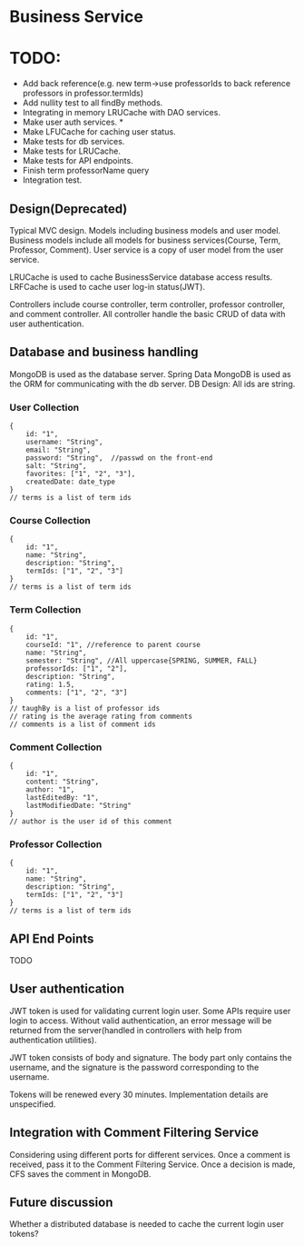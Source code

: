 # Business Service

# TODO:
- Add back reference(e.g. new term->use professorIds to back reference 
professors in professor.termIds)
- Add nullity test to all findBy methods.
- Integrating in memory LRUCache with DAO services.
- Make user auth services. *
- Make LFUCache for caching user status.
- Make tests for db services.
- Make tests for LRUCache.
- Make tests for API endpoints.
- Finish term professorName query
- Integration test.

## Design(Deprecated)
Typical MVC design. 
Models including business models and user model. Business
models include all models for business services(Course, Term, Professor, 
Comment). User service is a copy of user model from the user service. 

LRUCache is used to cache BusinessService database access results. 
LRFCache is used to cache user log-in status(JWT).

Controllers include course controller, term controller, professor controller,
and comment controller. All controller handle the basic CRUD of data with 
user authentication.
 
## Database and business handling
 MongoDB is used as the database server. Spring Data MongoDB is used as the 
 ORM for communicating with the db server. 
DB Design:
All ids are string.
### User Collection
```
{
	id: "1", 
	username: "String", 
	email: "String", 
	password: "String",  //passwd on the front-end
	salt: "String",
	favorites: ["1", "2", "3"],
	createdDate: date_type
}
// terms is a list of term ids
```
### Course Collection
```
{
	id: "1",
	name: "String",
	description: "String",
	termIds: ["1", "2", "3"]
}
// terms is a list of term ids
```
### Term Collection
```
{
	id: "1",
	courseId: "1", //reference to parent course
	name: "String",
	semester: "String", //All uppercase{SPRING, SUMMER, FALL}
	professorIds: ["1", "2"],
	description: "String",
	rating: 1.5,
	comments: ["1", "2", "3"]
}
// taughBy is a list of professor ids
// rating is the average rating from comments
// comments is a list of comment ids
```
### Comment Collection
```
{
	id: "1",
	content: "String",
	author: "1",
	lastEditedBy: "1",
	lastModifiedDate: "String"
}
// author is the user id of this comment
```
### Professor Collection
```
{
	id: "1",
	name: "String",
	description: "String",
	termIds: ["1", "2", "3"]
}
// terms is a list of term ids
```

## API End Points
TODO
## User authentication
JWT token is used for validating current login user. Some APIs require user 
login to access. Without valid authentication, an error message will be 
returned from the server(handled in controllers with help from 
authentication utilities).

JWT token consists of body and signature. The body part only contains the 
username, and the signature is the password corresponding to the username.

Tokens will be renewed every 30 minutes. Implementation details are unspecified.

## Integration with Comment Filtering Service
Considering using different ports for different services. Once a comment is 
received, pass it to the Comment Filtering Service. Once a decision is made, 
CFS saves the comment in MongoDB.

## Future discussion
Whether a distributed database is needed to cache the current login user tokens?
